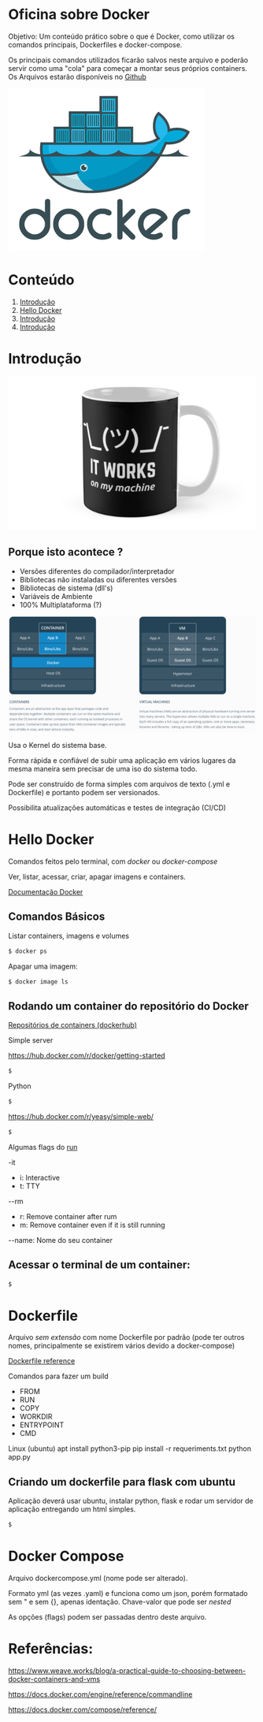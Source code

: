 # Oficina sobre Docker

Objetivo: Um conteúdo prático sobre o que é Docker, como utilizar os comandos principais, Dockerfiles e docker-compose.

Os principais comandos utilizados ficarão salvos neste arquivo e poderão servir como uma "cola" para começar a montar seus próprios containers. 
Os Arquivos estarão disponíveis no [Github](https://github.com/Rede-DSBR/docker_oficina)

![Docker](images/docker-logo.png)

# Conteúdo

1. [Introdução](#Introdução)
2. [Hello Docker](#HelloDocker)
3. [Introdução](#Introdução)
4. [Introdução](#Introdução)


<div id='Introdução'/>

# Introdução

![Works on my machine](images/worksmymachine.jpg)

## Porque isto acontece ?

* Versões diferentes do compilador/interpretador
* Bibliotecas não instaladas ou diferentes versões
* Bibliotecas de sistema (dll's)
* Variáveis de Ambiente
* 100% Multiplataforma (?)

![Estrutura](images/docker_vs_vm.png)

Usa o Kernel do sistema base.

Forma rápida e confiável de subir uma aplicação em vários lugares da mesma maneira sem precisar de uma iso do sistema todo.

Pode ser construído de forma simples com arquivos de texto (.yml e Dockerfile) e portanto podem ser versionados.

Possibilita atualizações automáticas e testes de integração (CI/CD)


<div id='HelloDocker'/>

# Hello Docker

Comandos feitos pelo terminal, com *docker* ou *docker-compose*

Ver, listar, acessar, criar, apagar imagens e containers.

[Documentação Docker](https://docs.docker.com/engine/reference/run/)

## Comandos Básicos

Listar containers, imagens e volumes

```Bash
$ docker ps
```

Apagar uma imagem:

```Bash
$ docker image ls
```

## Rodando um container do repositório do Docker

[Repositórios de containers (dockerhub)](https://hub.docker.com/)

Simple server

https://hub.docker.com/r/docker/getting-started

```Bash
$ 
```

Python

```Bash
$
```

https://hub.docker.com/r/yeasy/simple-web/

```Bash
$
```

Algumas flags do [run](https://docs.docker.com/engine/reference/run/)

-it 
* i: Interactive
* t: TTY

--rm 
* r: Remove container after rum
* m: Remove container even if it is still running

--name:
Nome do seu container


## Acessar o terminal de um container:

```Bash
$
```


# Dockerfile

Arquivo *sem extensão* com nome Dockerfile por padrão (pode ter outros nomes, principalmente se existirem vários devido a docker-compose)

[Dockerfile reference](https://docs.docker.com/engine/reference/builder/)

Comandos para fazer um build

* FROM
* RUN
* COPY
* WORKDIR
* ENTRYPOINT
* CMD


Linux (ubuntu)
apt install python3-pip
pip install -r requeriments.txt
python app.py


## Criando um dockerfile para flask com ubuntu
Aplicação deverá usar ubuntu, instalar python, flask e rodar um servidor de aplicação entregando um html simples.

```Bash
$
```

# Docker Compose

Arquivo dockercompose.yml (nome pode ser alterado).

Formato yml (as vezes .yaml) e funciona como um json, porém formatado sem " e sem {}, apenas identação. Chave-valor que pode ser *nested*

As opções (flags) podem ser passadas dentro deste arquivo.

# Referências:

https://www.weave.works/blog/a-practical-guide-to-choosing-between-docker-containers-and-vms

https://docs.docker.com/engine/reference/commandline

https://docs.docker.com/compose/reference/

